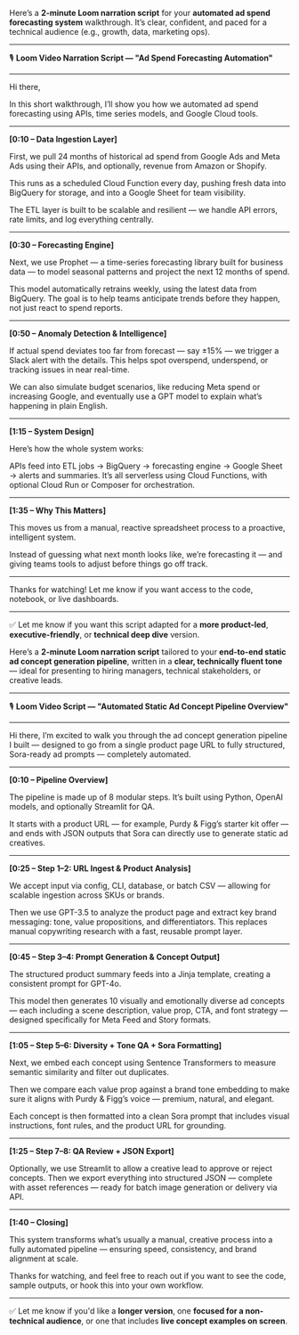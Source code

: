 Here’s a **2-minute Loom narration script** for your **automated ad spend forecasting system** walkthrough. It’s clear, confident, and paced for a technical audience (e.g., growth, data, marketing ops).

---

🎙️ **Loom Video Narration Script — "Ad Spend Forecasting Automation"**

---

Hi there,

In this short walkthrough, I’ll show you how we automated ad spend forecasting using APIs, time series models, and Google Cloud tools.

---

**\[0:10 – Data Ingestion Layer]**

First, we pull 24 months of historical ad spend from Google Ads and Meta Ads using their APIs, and optionally, revenue from Amazon or Shopify.

This runs as a scheduled Cloud Function every day, pushing fresh data into BigQuery for storage, and into a Google Sheet for team visibility.

The ETL layer is built to be scalable and resilient — we handle API errors, rate limits, and log everything centrally.

---

**\[0:30 – Forecasting Engine]**

Next, we use Prophet — a time-series forecasting library built for business data — to model seasonal patterns and project the next 12 months of spend.

This model automatically retrains weekly, using the latest data from BigQuery. The goal is to help teams anticipate trends before they happen, not just react to spend reports.

---

**\[0:50 – Anomaly Detection & Intelligence]**

If actual spend deviates too far from forecast — say ±15% — we trigger a Slack alert with the details. This helps spot overspend, underspend, or tracking issues in near real-time.

We can also simulate budget scenarios, like reducing Meta spend or increasing Google, and eventually use a GPT model to explain what’s happening in plain English.

---

**\[1:15 – System Design]**

Here’s how the whole system works:

APIs feed into ETL jobs → BigQuery → forecasting engine → Google Sheet → alerts and summaries. It’s all serverless using Cloud Functions, with optional Cloud Run or Composer for orchestration.

---

**\[1:35 – Why This Matters]**

This moves us from a manual, reactive spreadsheet process to a proactive, intelligent system.

Instead of guessing what next month looks like, we’re forecasting it — and giving teams tools to adjust before things go off track.

---

Thanks for watching! Let me know if you want access to the code, notebook, or live dashboards.

---

✅ Let me know if you want this script adapted for a **more product-led**, **executive-friendly**, or **technical deep dive** version.

Here’s a **2-minute Loom narration script** tailored to your **end-to-end static ad concept generation pipeline**, written in a **clear, technically fluent tone** — ideal for presenting to hiring managers, technical stakeholders, or creative leads.

---

🎙️ **Loom Video Script — "Automated Static Ad Concept Pipeline Overview"**

---

Hi there, I’m excited to walk you through the ad concept generation pipeline I built — designed to go from a single product page URL to fully structured, Sora-ready ad prompts — completely automated.

---

**\[0:10 – Pipeline Overview]**

The pipeline is made up of 8 modular steps. It’s built using Python, OpenAI models, and optionally Streamlit for QA.

It starts with a product URL — for example, Purdy & Figg’s starter kit offer — and ends with JSON outputs that Sora can directly use to generate static ad creatives.

---

**\[0:25 – Step 1–2: URL Ingest & Product Analysis]**

We accept input via config, CLI, database, or batch CSV — allowing for scalable ingestion across SKUs or brands.

Then we use GPT-3.5 to analyze the product page and extract key brand messaging: tone, value propositions, and differentiators. This replaces manual copywriting research with a fast, reusable prompt layer.

---

**\[0:45 – Step 3–4: Prompt Generation & Concept Output]**

The structured product summary feeds into a Jinja template, creating a consistent prompt for GPT-4o.

This model then generates 10 visually and emotionally diverse ad concepts — each including a scene description, value prop, CTA, and font strategy — designed specifically for Meta Feed and Story formats.

---

**\[1:05 – Step 5–6: Diversity + Tone QA + Sora Formatting]**

Next, we embed each concept using Sentence Transformers to measure semantic similarity and filter out duplicates.

Then we compare each value prop against a brand tone embedding to make sure it aligns with Purdy & Figg’s voice — premium, natural, and elegant.

Each concept is then formatted into a clean Sora prompt that includes visual instructions, font rules, and the product URL for grounding.

---

**\[1:25 – Step 7–8: QA Review + JSON Export]**

Optionally, we use Streamlit to allow a creative lead to approve or reject concepts. Then we export everything into structured JSON — complete with asset references — ready for batch image generation or delivery via API.

---

**\[1:40 – Closing]**

This system transforms what’s usually a manual, creative process into a fully automated pipeline — ensuring speed, consistency, and brand alignment at scale.

Thanks for watching, and feel free to reach out if you want to see the code, sample outputs, or hook this into your own workflow.

---

✅ Let me know if you'd like a **longer version**, one **focused for a non-technical audience**, or one that includes **live concept examples on screen**.
